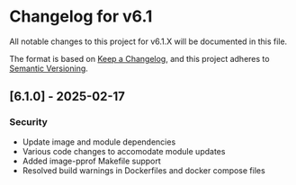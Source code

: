 # Changelog for v6.1

All notable changes to this project for v6.1.X will be documented in this file.

The format is based on [Keep a Changelog](https://keepachangelog.com/en/1.0.0/),
and this project adheres to [Semantic Versioning](https://semver.org/spec/v2.0.0.html).

## [6.1.0] - 2025-02-17

### Security

- Update image and module dependencies
- Various code changes to accomodate module updates
- Added image-pprof Makefile support
- Resolved build warnings in Dockerfiles and docker compose files
